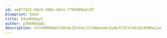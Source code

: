 ```yaml
---
id: ae8ff822-69cb-466e-b61e-7785989a3c87
blueprint: book
title: E4od0dHqyI
author: pT6KR6VwAC
description: tG7eON90mGVJ38sbLIEzXdjJC13WpmzmksEy0Lh71F7cUdJdLmb9KwLiuTx8lToH44Agv513MSoHeAhvwCxBpe0Hdxvqcne32b4K
---
```

